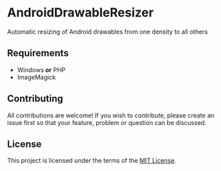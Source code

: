 # AndroidDrawableResizer

Automatic resizing of Android drawables from one density to all others

## Requirements

 * Windows **or** PHP
 * ImageMagick

## Contributing

All contributions are welcome! If you wish to contribute, please create an issue first so that your feature, problem or question can be discussed.

## License

This project is licensed under the terms of the [MIT License](https://opensource.org/licenses/MIT).
